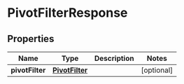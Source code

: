 
# PivotFilterResponse

## Properties
Name | Type | Description | Notes
------------ | ------------- | ------------- | -------------
**pivotFilter** | [**PivotFilter**](PivotFilter.md) |  |  [optional]



